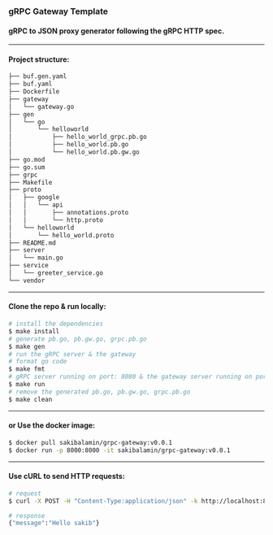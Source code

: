 ### gRPC Gateway Template
#### gRPC to JSON proxy generator following the gRPC HTTP spec.

---
#### Project structure:
```bash
├── buf.gen.yaml
├── buf.yaml
├── Dockerfile
├── gateway
│   └── gateway.go
├── gen
│   └── go
│       └── helloworld
│           ├── hello_world_grpc.pb.go
│           ├── hello_world.pb.go
│           └── hello_world.pb.gw.go
├── go.mod
├── go.sum
├── grpc
├── Makefile
├── proto
│   ├── google
│   │   └── api
│   │       ├── annotations.proto
│   │       └── http.proto
│   └── helloworld
│       └── hello_world.proto
├── README.md
├── server
│   └── main.go
├── service
│   └── greeter_service.go
└── vendor

```

---
#### Clone the repo & run locally:
```bash
# install the dependencies
$ make install
# generate pb.go, pb.gw.go, grpc.pb.go
$ make gen
# run the gRPC server & the gateway
# format go code
$ make fmt
# gRPC server running on port: 8080 & the gateway server running on port: 8000
$ make run
# remove the generated pb.go, pb.gw.go, grpc.pb.go
$ make clean
```

---
#### or Use the docker image:
```bash
$ docker pull sakibalamin/grpc-gateway:v0.0.1
$ docker run -p 8000:8000 -it sakibalamin/grpc-gateway:v0.0.1
```
---
#### Use cURL to send HTTP requests:
```bash
# request
$ curl -X POST -H "Content-Type:application/json" -k http://localhost:8000/v1/hello -d '{"name": "sakib"}'
```
```bash
# response
{"message":"Hello sakib"}
```
